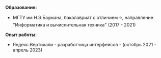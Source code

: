 **Образование:**
* МГТУ им Н.Э.Баумана, бакалавриат с отличием ⭐️, направление "Информатика и вычислительная техника" (2017 - 2021)


**Опыт работы:**
* Яндекс.Вертикали - разработчица интерфейсов - (октябрь 2021 - апрель 2023)

